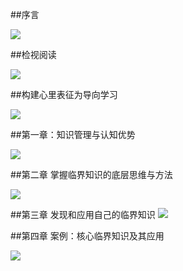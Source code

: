 ##序言



![](http://i.imgur.com/sSJTAfS.jpg)


##检视阅读

![](http://i.imgur.com/ac0TLeT.jpg)


##构建心里表征为导向学习


![](http://i.imgur.com/gSFK5Pv.jpg)


##第一章：知识管理与认知优势

![](http://i.imgur.com/KFFZgOJ.jpg)


##第二章 掌握临界知识的底层思维与方法

![](http://i.imgur.com/h94yeQf.jpg)


##第三章  发现和应用自己的临界知识
![](http://i.imgur.com/Sp7da1L.jpg)



##第四章  案例：核心临界知识及其应用


![](http://i.imgur.com/hMk9ovp.jpg)


